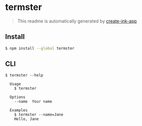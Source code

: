 # termster

> This readme is automatically generated by [create-ink-app](https://github.com/vadimdemedes/create-ink-app)

## Install

```bash
$ npm install --global termster
```

## CLI

```
$ termster --help

  Usage
    $ termster

  Options
    --name  Your name

  Examples
    $ termster --name=Jane
    Hello, Jane
```
